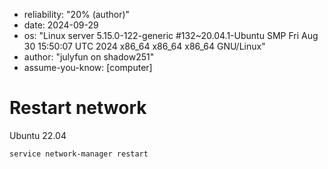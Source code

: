 - reliability: "20% (author)"
- date: 2024-09-29
- os: "Linux server 5.15.0-122-generic #132~20.04.1-Ubuntu SMP Fri Aug 30 15:50:07 UTC 2024 x86_64 x86_64 x86_64 GNU/Linux"
- author: "julyfun on shadow251"
- assume-you-know: [computer]

# Restart network

Ubuntu 22.04

```
service network-manager restart
```

